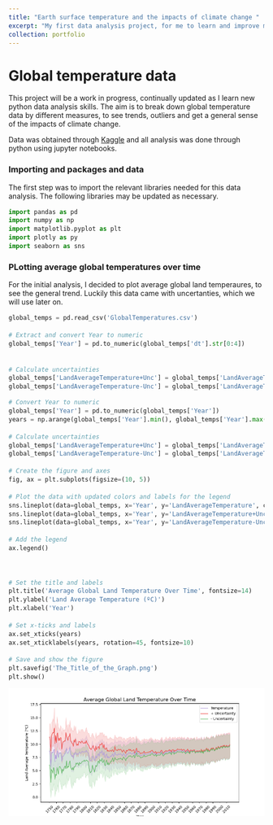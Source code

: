 ```yaml
---
title: "Earth surface temperature and the impacts of climate change "
excerpt: "My first data analysis project, for me to learn and improve my skills. In this project I look at global temperature data and use different methods of plottng, to see trends.  <br/><img src='/images/projects/global_temps/global_land_average.png'>"
collection: portfolio
---
```


# Global temperature data

This project will be a work in progress, continually updated as I learn new python data analysis skills. The aim is to break down global temperature data by different measures, to see trends, outliers and get a general sense of the impacts of climate change.

Data was obtained through [Kaggle](https://www.kaggle.com/datasets/berkeleyearth/climate-change-earth-surface-temperature-data?resource=download) and all analysis was done through python using jupyter notebooks.







### Importing and packages and data

The first step was to import the relevant libraries needed for this data analysis. The following libraries may be updated as necessary.




```python
import pandas as pd
import numpy as np
import matplotlib.pyplot as plt
import plotly as py
import seaborn as sns
```

### PLotting average global temperatures over time

For the initial analysis, I decided to plot average global land temperaures, to see the general trend. Luckily this data came with uncertanties, which we will use later on.


```python
global_temps = pd.read_csv('GlobalTemperatures.csv')

# Extract and convert Year to numeric
global_temps['Year'] = pd.to_numeric(global_temps['dt'].str[0:4])


# Calculate uncertainties
global_temps['LandAverageTemperature+Unc'] = global_temps['LandAverageTemperature'] + global_temps['LandAverageTemperatureUncertainty']
global_temps['LandAverageTemperature-Unc'] = global_temps['LandAverageTemperature'] - global_temps['LandAverageTemperatureUncertainty']
```


```python
# Convert Year to numeric
global_temps['Year'] = pd.to_numeric(global_temps['Year'])
years = np.arange(global_temps['Year'].min(), global_temps['Year'].max() + 1, 10)

# Calculate uncertainties
global_temps['LandAverageTemperature+Unc'] = global_temps['LandAverageTemperature'] + global_temps['LandAverageTemperatureUncertainty']
global_temps['LandAverageTemperature-Unc'] = global_temps['LandAverageTemperature'] - global_temps['LandAverageTemperatureUncertainty']

# Create the figure and axes
fig, ax = plt.subplots(figsize=(10, 5))

# Plot the data with updated colors and labels for the legend
sns.lineplot(data=global_temps, x='Year', y='LandAverageTemperature', color='#B39DDB', ax=ax, label='Temperature')  # Soft Purple
sns.lineplot(data=global_temps, x='Year', y='LandAverageTemperature+Unc', color='#EF5350', ax=ax, label='+ Uncertainty')  # Soft Red
sns.lineplot(data=global_temps, x='Year', y='LandAverageTemperature-Unc', color='#66BB6A', ax=ax, label='- Uncertainty')  # Green

# Add the legend
ax.legend()



# Set the title and labels
plt.title('Average Global Land Temperature Over Time', fontsize=14)
plt.ylabel('Land Average Temperature (ºC)')
plt.xlabel('Year')

# Set x-ticks and labels
ax.set_xticks(years)
ax.set_xticklabels(years, rotation=45, fontsize=10)

# Save and show the figure
plt.savefig('The_Title_of_the_Graph.png')
plt.show()

```


    
![png](/images/projects/global_temps/global_land_average.png)
    

